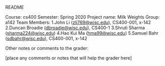 README

Course: cs400
Semester: Spring 2020
Project name: Milk Weights
Group: a142
Team Members:
1.John Li (zli769@wisc.edu), CS400-001, x-142
2.Duncan Broadie (dbroadie@wisc.edu), CS400-1
3.Shruti Sharma (sharma224@wisc.edu)
4.Hao Kui Ma (hma99@wisc.edu)
5.Samuel Bahr (sdbahr@wisc.edu), CS400-001, x-142

Other notes or comments to the grader:

[place any comments or notes that will help the grader here]

